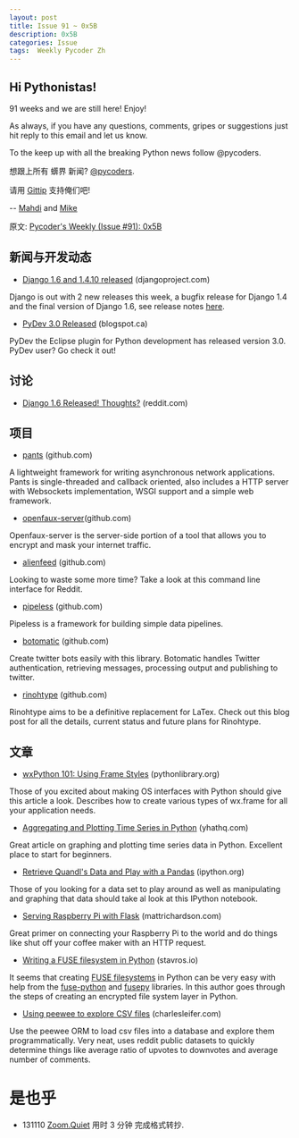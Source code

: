 ```yaml
---
layout: post
title: Issue 91 ~ 0x5B
description: 0x5B
categories: Issue
tags:  Weekly Pycoder Zh
---
```


## Hi Pythonistas!

 91 weeks and we are still here! Enjoy!


As always, if you have any questions, comments, gripes or suggestions just hit reply to this email and let us know.

 

To the  keep up with all the breaking Python news follow @pycoders.
 
想跟上所有 蠎界 新闻?
 [@pycoders](http://twitter.com/pycoders).

请用
[Gittip](https://www.gittip.com/PycodersWeekly)
支持俺们吧!

--
[Mahdi](https://twitter.com/#!/myusuf3) and [Mike](https://twitter.com/#!/mgrouchy)

原文: [Pycoder's Weekly (Issue #91): 0x5B](http://us4.campaign-archive2.com/?u=9735795484d2e4c204da82a29&id=cb2392aec0)

## 新闻与开发动态

- [Django 1.6 and 1.4.10 released](https://www.djangoproject.com/weblog/2013/nov/06/django-16-released/) (djangoproject.com)

Django is out with 2 new releases this week, a bugfix release for Django 1.4 and the final version of Django 1.6, see release notes 
[here](https://docs.djangoproject.com/en/1.6/releases/1.6/).

 

- [PyDev 3.0 Released](http://pydev.blogspot.ca/2013/11/pydev-30.html) (blogspot.ca)

PyDev the Eclipse plugin for Python development has released version 3.0. PyDev user? Go check it out!

## 讨论

-  [Django 1.6 Released! Thoughts?](http://www.reddit.com/r/Python/comments/1q0yuc/django_16_released/) (reddit.com)

## 项目

- [pants](https://github.com/ecdavis/pants) (github.com)

A lightweight framework for writing asynchronous network applications. Pants is single-threaded and callback oriented, also includes a HTTP server with Websockets implementation, WSGI support and a simple web framework.  

 

- [openfaux-server](https://github.com/openfaux/openfaux-server)(github.com)

Openfaux-server is the server-side portion of a tool that allows you to encrypt and mask your internet traffic.

 

- [alienfeed](https://github.com/jawerty/AlienFeed) (github.com)

Looking to waste some more time? Take a look at this command line interface for Reddit.

 

- [pipeless](https://github.com/asperous/pipeless) (github.com)

Pipeless is a framework for building simple data pipelines.

 

- [botomatic](https://github.com/hmason/botomatic) (github.com)

Create twitter bots easily with this library. Botomatic handles Twitter authentication, retrieving messages, processing output and publishing to twitter.

 

- [rinohtype](https://github.com/brechtm/rinohtype) (github.com)

Rinohtype aims to be a definitive replacement for LaTex. Check out this blog post for all the details, current status and future plans for Rinohtype.

 

## 文章

- [wxPython 101: Using Frame Styles](http://www.blog.pythonlibrary.org/2013/11/06/wxpython-101-using-frame-styles/) (pythonlibrary.org)

Those of you excited about making OS interfaces with Python should give this article a look. Describes how to create various types of wx.frame for all your application needs.

- [Aggregating and Plotting Time Series in Python](http://blog.yhathq.com/posts/aggregating-and-plotting-time-series-in-python.html) (yhathq.com)

Great article on graphing and plotting time series data in Python. Excellent place to start for beginners.

- [Retrieve Quandl's Data and Play with a Pandas](http://nbviewer.ipython.org/url/www.logilab.org/file/187482/raw/quandl-data-with-pandas.ipynb) (ipython.org)

Those of you looking for a data set to play around as well as manipulating and graphing that data should take al look at this IPython notebook.

- [Serving Raspberry Pi with Flask](http://mattrichardson.com/Raspberry-Pi-Flask/) (mattrichardson.com)

Great primer on connecting your Raspberry Pi to the world and do things like shut off your coffee maker with an HTTP request.

- [Writing a FUSE filesystem in Python](http://www.stavros.io/posts/python-fuse-filesystem/) (stavros.io)

It seems that creating 
[FUSE filesystems](http://en.wikipedia.org/wiki/Filesystem_in_Userspace)
in Python can be very easy with help from the 
[fuse-python](http://sourceforge.net/apps/mediawiki/fuse/index.php?title=Main_Page)
 and 
[fusepy](https://github.com/terencehonles/fusepy)
 libraries.  In this author goes through the steps of creating an encrypted file system layer in Python.

- [Using peewee to explore CSV files](http://charlesleifer.com/blog/using-peewee-to-explore-csv-files/) (charlesleifer.com)

Use the peewee ORM to load csv files into a database and explore them programmatically. Very neat, uses reddit public datasets to quickly determine things like average ratio of upvotes to downvotes and average number of comments. 

# 是也乎

- 131110 [Zoom.Quiet](http://zoomquiet.org/) 用时 3 分钟 完成格式转抄.
 
